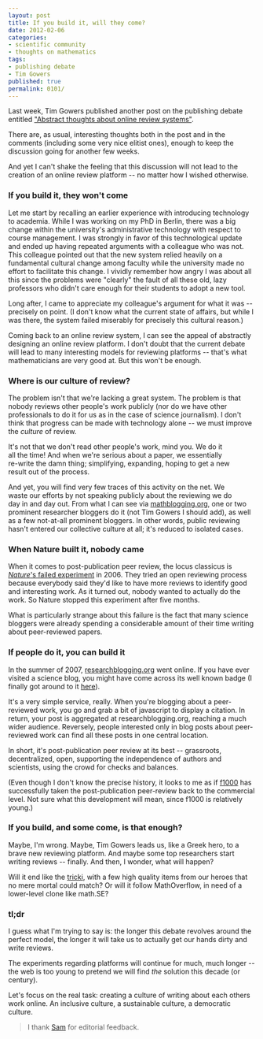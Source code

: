 ```yaml
---
layout: post
title: If you build it, will they come?
date: 2012-02-06
categories:
- scientific community
- thoughts on mathematics
tags:
- publishing debate
- Tim Gowers
published: true
permalink: 0101/
---
```


Last week, Tim Gowers published another post on the publishing debate entitled ["Abstract thoughts about online review systems"](http://gowers.wordpress.com/2012/02/02/abstract-thoughts-about-online-review-systems/).

There are, as usual, interesting thoughts both in the post and in the comments (including some very nice elitist ones), enough to keep the discussion going for another few weeks.

And yet I can't shake the feeling that this discussion will not lead to the creation of an online review platform -- no matter how I wished otherwise.

### If you build it, they won't come

Let me start by recalling an earlier experience with introducing technology to academia. While I was working on my PhD in Berlin, there was a big change within the university's administrative technology with respect to course management. I was strongly in favor of this technological update and ended up having repeated arguments with a colleague who was not. This colleague pointed out that the new system relied heavily on a fundamental cultural change among faculty while the university made no effort to facilitate this change. I vividly remember how angry I was about all this since the problems were "clearly" the fault of all these old, lazy professors who didn't care enough for their students to adopt a new tool.

Long after, I came to appreciate my colleague's argument for what it was -- precisely on point. (I don't know what the current state of affairs, but while I was there, the system failed miserably for precisely this cultural reason.)

Coming back to an online review system, I can see the appeal of abstractly designing an online review platform. I don't doubt that the current debate will lead to many interesting models for reviewing platforms -- that's what mathematicians are very good at. But this won't be enough.

### Where is our culture of review?

The problem isn't that we're lacking a great system. The problem is that nobody reviews other people's work publicly (nor do we have other professionals to do it for us as in the case of science journalism). I don't think that progress can be made with technology alone -- we must improve the _culture_ of review.

It's not that we don't read other people's work, mind you. We do it  
 all the time! And when we're serious about a paper, we essentially  
 re-write the damn thing; simplifying, expanding, hoping to get a new  
 result out of the process.

And yet, you will find very few traces of this activity on the net. We  
 waste our efforts by not speaking publicly about the reviewing we do  
 day in and day out. From what I can see via [mathblogging.org](http://www.mathblogging.org), one or two prominent researcher bloggers do it (not Tim Gowers I should add), as well as a few not-at-all prominent bloggers. In other words, public reviewing hasn't entered our collective culture at all; it's reduced to isolated cases.

### When Nature built it, nobody came

When it comes to post-publication peer review, the locus classicus is  
 [_Nature_'s failed experiment](http://www.nature.com/nature/peerreview/debate/nature05535.html) in 2006\. They tried an open reviewing process because everybody said they'd like to have more reviews to identify good and interesting work. As it turned out, nobody wanted to actually do the work. So Nature stopped this experiment after five months.

What is particularly strange about this failure is the fact that many science bloggers were already spending a considerable amount of their time writing about peer-reviewed papers.

### If people do it, you can build it

In the summer of 2007, [researchblogging.org](http://researchblogging.org/news/?page_id=8) went online. If you have ever visited a science blog, you might have come across its well known badge (I finally got around to it [here](/0099/)).

It's a very simple service, really. When you're blogging about a peer-reviewed work, you go and grab a bit of javascript to display a citation. In return, your post is aggregated at researchblogging.org, reaching a much wider audience. Reversely, people interested only in blog posts about peer-reviewed work can find all these posts in one central location.

In short, it's post-publication peer review at its best -- grassroots,  
 decentralized, open, supporting the independence of authors and scientists, using the crowd for checks and balances.

(Even though I don't know the precise history, it looks to me as if [f1000](http://www.f1000.com) has successfully taken the post-publication peer-review back to the commercial level. Not sure what this development will mean, since f1000 is relatively young.)

### If you build, and some come, is that enough?

Maybe, I'm wrong. Maybe, Tim Gowers leads us, like a Greek hero, to a brave new reviewing platform. And maybe some top researchers start writing reviews -- finally. And then, I wonder, what will happen?

Will it end like the [tricki](http://www.tricki.org), with a few high quality items from our heroes that no mere mortal could match? Or will it follow MathOverflow, in need of a lower-level clone like math.SE?

### tl;dr

I guess what I'm trying to say is: the longer this debate revolves around the perfect model, the longer it will take us to actually get our hands dirty and write reviews.

The experiments regarding platforms will continue for much, much longer -- the web is too young to pretend we will find _the_ solution this decade (or century).

Let's focus on the real task: creating a culture of writing about each others work online. An inclusive culture, a sustainable culture, a democratic culture.

> I thank [Sam](http://boolesrings.org/scoskey) for editorial feedback.
